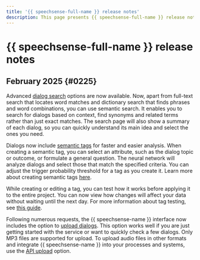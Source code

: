 ```yaml
---
title: '{{ speechsense-full-name }} release notes'
description: This page presents {{ speechsense-full-name }} release notes.
---
```


# {{ speechsense-full-name }} release notes

## February 2025 {#0225}

Advanced [dialog search](../concepts/dialogs.md#filters) options are now available. Now, apart from full-text search that locates word matches and dictionary search that finds phrases and word combinations, you can use semantic search. It enables you to search for dialogs based on context, find synonyms and related terms rather than just exact matches. The search page will also show a summary of each dialog, so you can quickly understand its main idea and select the ones you need.

Dialogs now include [semantic tags](../concepts/tags.md#sense-tags) for faster and easier analysis. When creating a semantic tag, you can select an attribute, such as the dialog topic or outcome, or formulate a general question. The neural network will analyze dialogs and select those that match the specified criteria. You can adjust the trigger probability threshold for a tag as you create it. Learn more about creating semantic tags [here](../operations/project/tag/create-sense-tag.md).

While creating or editing a tag, you can test how it works before applying it to the entire project. You can now view how changes will affect your data without waiting until the next day. For more information about tag testing, see [this guide](../operations/project/tag/test.md).

Following numerous requests, the {{ speechsense-name }} interface now includes the option to [upload dialogs](../operations/data/upload-audio-console.md). This option works well if you are just getting started with the service or want to quickly check a few dialogs. Only MP3 files are supported for upload. To upload audio files in other formats and integrate {{ speechsense-name }} into your processes and systems, use the [API upload](../operations/data/upload-data.md) option.
